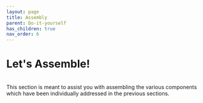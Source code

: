 ```yaml
---
layout: page
title: Assembly
parent: Do-it-yourself
has_children: true
nav_order: 6
---
```


# Let's Assemble!
<br>
This section is meant to assist you with assembling the various components which have been individually addressed in the previous sections.
